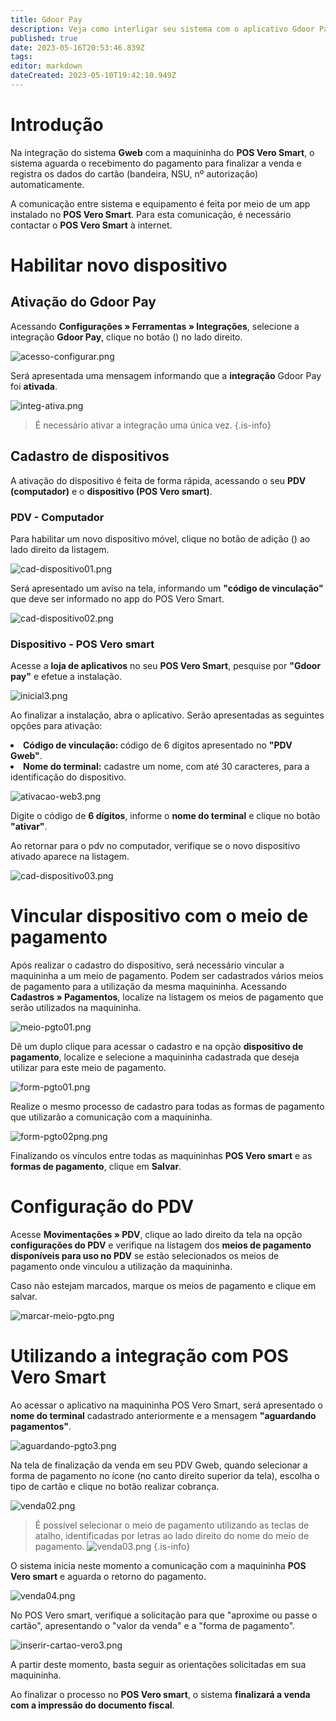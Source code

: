```yaml
---
title: Gdoor Pay
description: Veja como interligar seu sistema com o aplicativo Gdoor Pay
published: true
date: 2023-05-16T20:53:46.839Z
tags: 
editor: markdown
dateCreated: 2023-05-10T19:42:10.949Z
---
```


# Introdução

Na integração do sistema **Gweb** com a maquininha do **POS Vero Smart**, o sistema aguarda o recebimento do pagamento para finalizar a venda e registra os dados do cartão (bandeira, NSU, nº autorização) automaticamente.

A comunicação entre sistema e equipamento é feita por meio de um app instalado no **POS Vero Smart**. Para esta comunicação, é necessário contactar o **POS Vero Smart** à internet.


# Habilitar novo dispositivo

## Ativação do Gdoor Pay

Acessando **Configurações » Ferramentas » Integrações**, selecione a integração **Gdoor Pay**, clique no botão (<em class="mdi mdi-cog"></em>) no lado direito.

![acesso-configurar.png](/config/ferramentas/acesso-configurar.png)

Será apresentada uma mensagem informando que a **integração** Gdoor Pay foi **ativada**. 

![integ-ativa.png](/config/ferramentas/integ-ativa.png)

> É necessário ativar a integração uma única vez.
{.is-info}

## Cadastro de dispositivos

A ativação do dispositivo é feita de forma rápida, acessando o seu **PDV (computador)** e o **dispositivo (POS Vero smart)**.

### PDV - Computador

Para habilitar um novo dispositivo móvel, clique no botão de adição (<em class="mdi mdi-plus-circle"></em>) ao lado direito da listagem.

![cad-dispositivo01.png](/config/ferramentas/cad-dispositivo01.png)

Será apresentado um aviso na tela, informando um **"código de vinculação"** que deve ser informado no app do POS Vero Smart.

![cad-dispositivo02.png](/config/ferramentas/cad-dispositivo02.png)

### Dispositivo - POS Vero smart

Acesse a **loja de aplicativos** no seu **POS Vero Smart**, pesquise por **"Gdoor pay"** e efetue a instalação.

![inicial3.png](/config/ferramentas/inicial3.png)

Ao finalizar a instalação, abra o aplicativo. Serão apresentadas as seguintes opções para ativação:

<li><strong>Código de vinculação: </strong>código de 6 dígitos apresentado no <strong>"PDV Gweb"</strong>. </li>
<li><strong>Nome do terminal:</strong> cadastre um nome, com até 30 caracteres, para a identificação do dispositivo.</li>

![ativacao-web3.png](/config/ferramentas/ativacao-web3.png)

Digite o código de **6 dígitos**, informe o **nome do terminal** e clique no botão **"ativar"**.

Ao retornar para o pdv no computador, verifique se o novo dispositivo ativado aparece na listagem.

![cad-dispositivo03.png](/config/ferramentas/cad-dispositivo03.png)

# Vincular dispositivo com o meio de pagamento
Após realizar o cadastro do dispositivo, será necessário vincular a maquininha a um meio de pagamento. Podem ser cadastrados vários meios de pagamento para a utilização da mesma maquininha.
Acessando **Cadastros » Pagamentos**, localize na listagem os meios de pagamento que serão utilizados na maquininha.

![meio-pgto01.png](/config/ferramentas/meio-pgto01.png)

Dê um duplo clique para acessar o cadastro e na opção **dispositivo de pagamento**, localize e selecione a maquininha cadastrada que deseja utilizar para este meio de pagamento.

![form-pgto01.png](/config/ferramentas/form-pgto01.png)

Realize o mesmo processo de cadastro para todas as formas de pagamento que utilizarão a comunicação com a maquininha.

![form-pgto02png.png](/config/ferramentas/form-pgto02png.png)

Finalizando os vínculos entre todas as maquininhas **POS Vero smart** e as **formas de pagamento**, clique em **Salvar**.

# Configuração do PDV

Acesse **Movimentações » PDV**, clique ao lado direito da tela na opção **configurações do PDV** e verifique na listagem dos **meios de pagamento disponíveis para uso no PDV** se estão selecionados os meios de pagamento onde vinculou a utilização da maquininha.

Caso não estejam marcados, marque os meios de pagamento e clique em <span class="mat-button mdi ">salvar</span>.


![marcar-meio-pgto.png](/config/ferramentas/marcar-meio-pgto.png)


# Utilizando a integração com POS Vero Smart

Ao acessar o aplicativo na maquininha POS Vero Smart, será apresentado o **nome do terminal** cadastrado anteriormente e a mensagem **"aguardando pagamentos"**.

![aguardando-pgto3.png](/config/ferramentas/aguardando-pgto3.png)

Na tela de finalização da venda em seu PDV Gweb, quando selecionar a forma de pagamento no ícone <em class= "mdi mdi-credit-card-plus" ></em> (no canto direito superior da tela), escolha o tipo de cartão e clique no botão <span class="mat-button mdi ">realizar cobrança</span>.

![venda02.png](/config/ferramentas/venda02.png)

> É possível selecionar o meio de pagamento utilizando as teclas de atalho, identificadas por letras ao lado direito do nome do meio de pagamento.
![venda03.png](/config/ferramentas/venda03.png)
{.is-info}

O sistema inicia neste momento a comunicação com a maquininha **POS Vero smart** e aguarda o retorno do pagamento.

![venda04.png](/config/ferramentas/venda04.png)

No POS Vero smart, verifique a solicitação para que "aproxime ou passe o cartão", apresentando o "valor da venda" e a "forma de pagamento".

![inserir-cartao-vero3.png](/config/ferramentas/inserir-cartao-vero3.png)


A partir deste momento, basta seguir as orientações solicitadas em sua maquininha. 

Ao finalizar o processo no **POS Vero smart**, o sistema **finalizará a venda com a impressão do documento fiscal**.















